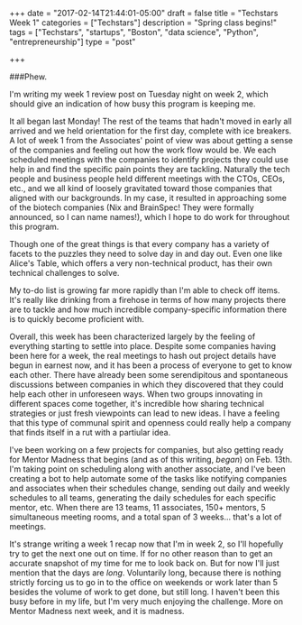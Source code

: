 +++
date = "2017-02-14T21:44:01-05:00"
draft = false
title = "Techstars Week 1"
categories = ["Techstars"]
description = "Spring class begins!"
tags = ["Techstars", "startups", "Boston", "data science", "Python", "entrepreneurship"]
type = "post"

+++

###Phew. 

I'm writing my week 1 review post on Tuesday night on week 2, which should 
give an indication of how busy this program is keeping me. 

It all began last Monday! The rest of the teams that hadn't moved in early all arrived
and we held orientation for the first day, complete with ice breakers. A lot of week 1
from the Associates' point of view was about getting a sense of the companies and 
feeling out how the work flow would be. We each scheduled meetings with the companies
to identify projects they could use help in and find the specific pain points they 
are tackling. Naturally the tech people and business people held different meetings 
with the CTOs, CEOs, etc., and we all kind of loosely gravitated toward those companies 
that aligned with our backgrounds. In my case, it resulted in approaching some of the 
biotech companies (Nix and BrainSpec! They were formally announced, so I can name names!),
which I hope to do work for throughout this program.

Though one of the great things is that every company has a variety of facets to the 
puzzles they need to solve day in and day out. Even 
one like Alice's Table, which offers a very non-technical product, has their own technical
challenges to solve. 

My to-do list is growing far more rapidly than I'm able to check off items. It's really
like drinking from a firehose in terms of how many projects there are to tackle
and how much incredible company-specific information there is to quickly become proficient with.

Overall, this week has been characterized largely by the feeling of everything starting
to settle into place. Despite some companies having been here for a week, the real 
meetings to hash out project details have begun in earnest now, and it has been a process
of everyone to get to know each other. There have already been some serendipitous and
spontaneous discussions between companies in which they discovered that they could help
each other in unforeseen ways. When two groups innovating in different spaces come together,
it's incredible how sharing technical strategies or just fresh viewpoints can lead
to new ideas. I have a feeling that this type of communal spirit and openness could
really help a company that finds itself in a rut with a partiular idea.

I've been working on a few projects for companies, but also getting ready for Mentor
Madness that begins (and as of this writing, _began_) on Feb. 13th. I'm taking point
on scheduling along with another associate, and I've been creating a bot to help automate
some of the tasks like notifying companies and associates when their schedules change,
sending out daily and weekly schedules to all teams, generating the daily schedules for
each specific mentor, etc. When there are 13 teams, 11 associates, 150+ mentors, 5
simultaneous meeting rooms, and a total span of 3 weeks... that's a lot of meetings.

It's strange writing a week 1 recap now that I'm in week 2, so I'll hopefully try to 
get the next one out on time. If for no other reason than to get an accurate snapshot of
my time for me to look back on. But for now I'll just mention that the days are _long_. 
Voluntarily long, because there is nothing strictly forcing us to go in to the office on
weekends or work later than 5 besides the volume of work to get done, but still long. I 
haven't been this busy before in my life, but I'm very much enjoying the challenge. More 
on Mentor Madness next week, and it is madness.

